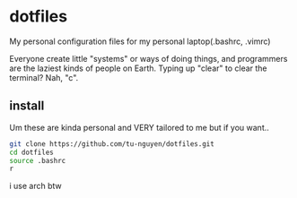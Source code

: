# dotfiles
My personal configuration files for my personal laptop(.bashrc, .vimrc)

Everyone create little "systems" or ways of doing things, and programmers are the laziest kinds of people on Earth.
Typing up "clear" to clear the terminal? Nah, "c".

## install

Um these are kinda personal and VERY tailored to me but if you want..

```sh
git clone https://github.com/tu-nguyen/dotfiles.git
cd dotfiles
source .bashrc
r
```

i use arch btw
